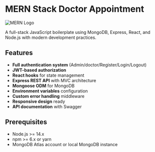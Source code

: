 # MERN Stack Doctor Appointment

![MERN Logo](https://miro.medium.com/max/1200/1*WYQ8z7BxLQ3obIyYh4w5BQ.png)

A full-stack JavaScript boilerplate using MongoDB, Express, React, and Node.js with modern development practices.

## Features

- **Full authentication system** (Admin/doctor/Register/Login/Logout)
- **JWT-based authorization**
- **React hooks** for state management
- **Express REST API** with MVC architecture
- **Mongoose ODM** for MongoDB
- **Environment variables** configuration
- **Custom error handling** middleware
- **Responsive design** ready
- **API documentation** with Swagger

## Prerequisites

- Node.js >= 14.x
- npm >= 6.x or yarn
- MongoDB Atlas account or local MongoDB instance
